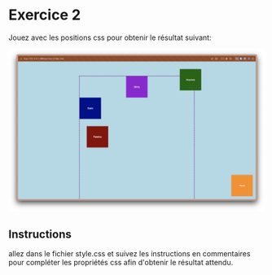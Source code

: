 # Exercice 2

Jouez avec les positions css pour obtenir le résultat suivant:

![Résultat attendu](./resultat.png)

## Instructions

allez dans le fichier style.css et suivez les instructions en commentaires pour compléter les propriétés css afin d'obtenir le résultat attendu.
